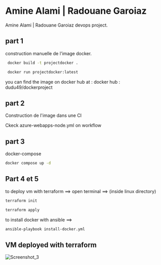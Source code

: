 # Amine Alami | Radouane Garoiaz 

Amine Alami | Radouane Garoiaz devops project.

## part 1

construction manuelle de l'image docker.

```bash
 docker build -t projectdocker .
```
```bash
 docker run projectdocker:latest
```
you can find the image on docker hub at : docker hub : dudu49/dockerproject

## part 2
 Construction de l'image dans une CI

Ckeck azure-webapps-node.yml on workflow

## part 3
docker-compose

```bash
docker compose up -d
```

## Part 4 et 5
to deploy vm with terraform ==> open terminal ==> (inside linux directory)

```bash
terraform init
```

```bash
terraform apply
```
to install docker with ansible ==>

```bash
ansible-playbook install-docker.yml
```

## VM deployed with terraform

![Screenshot_3](https://user-images.githubusercontent.com/39490675/229461579-e3dc2017-8a7a-4c1b-84b1-253d2754b916.png)
